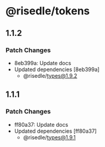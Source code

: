 # @risedle/tokens

## 1.1.2

### Patch Changes

-   8eb399a: Update docs
-   Updated dependencies [8eb399a]
    -   @risedle/types@1.9.2

## 1.1.1

### Patch Changes

-   ff80a37: Update docs
-   Updated dependencies [ff80a37]
    -   @risedle/types@1.9.1
